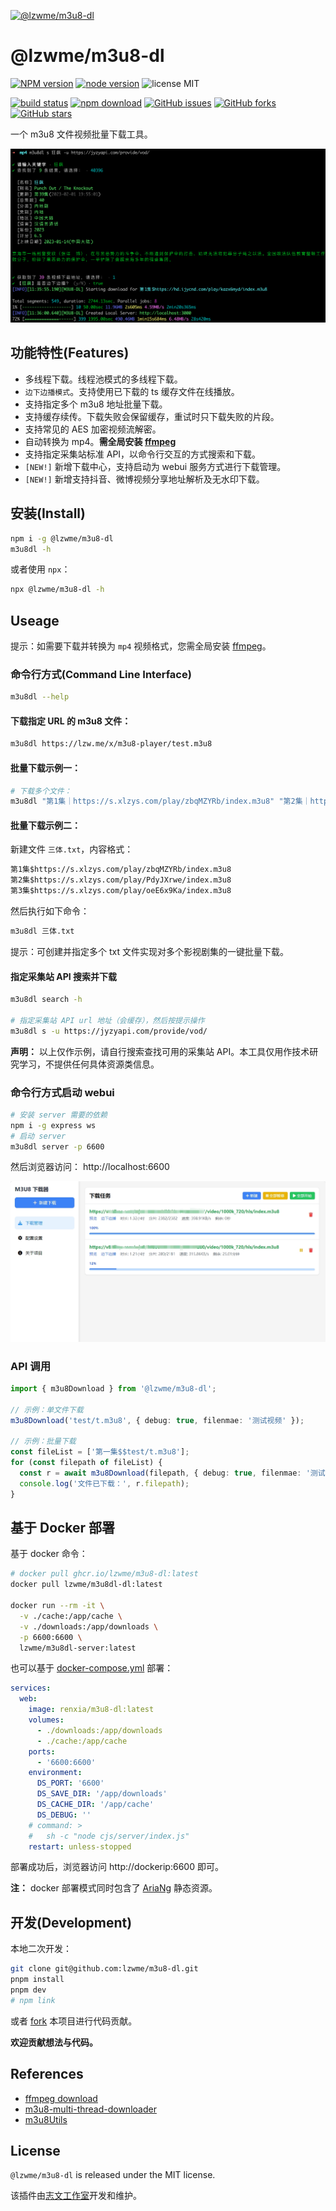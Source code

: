 [![@lzwme/m3u8-dl](https://nodei.co/npm/@lzwme/m3u8-dl.png)][npm-url]

# @lzwme/m3u8-dl

[![NPM version][npm-badge]][npm-url]
[![node version][node-badge]][node-url]
![license MIT](https://img.shields.io/github/license/lzwme/m3u8-dl)

[![build status](https://github.com/lzwme/m3u8-dl/actions/workflows/node-ci.yml/badge.svg)](https://github.com/lzwme/m3u8-dl/actions/workflows/node-ci.yml)
[![npm download][download-badge]][download-url]
[![GitHub issues][issues-badge]][issues-url]
[![GitHub forks][forks-badge]][forks-url]
[![GitHub stars][stars-badge]][stars-url]

一个 m3u8 文件视频批量下载工具。

![](./examples/img/m3u8dl-search-demo.png)

## 功能特性(Features)

- 多线程下载。线程池模式的多线程下载。
- `边下边播模式`。支持使用已下载的 ts 缓存文件在线播放。
- 支持指定多个 m3u8 地址批量下载。
- 支持缓存续传。下载失败会保留缓存，重试时只下载失败的片段。
- 支持常见的 AES 加密视频流解密。
- 自动转换为 mp4。**需全局安装 [ffmpeg](https://ffmpeg.org/download.html)**
- 支持指定采集站标准 API，以命令行交互的方式搜索和下载。
- `[NEW!]` 新增下载中心，支持启动为 webui 服务方式进行下载管理。
- `[NEW!]` 新增支持抖音、微博视频分享地址解析及无水印下载。

## 安装(Install)

```bash
npm i -g @lzwme/m3u8-dl
m3u8dl -h
```

或者使用 `npx`：

```bash
npx @lzwme/m3u8-dl -h
```

## Useage

提示：如需要下载并转换为 `mp4` 视频格式，您需全局安装 [ffmpeg](https://ffmpeg.org/download.html)。

### 命令行方式(Command Line Interface)

```bash
m3u8dl --help
```

#### 下载指定 URL 的 m3u8 文件：

```bash
m3u8dl https://lzw.me/x/m3u8-player/test.m3u8
```

#### 批量下载示例一：

```bash
# 下载多个文件：
m3u8dl "第1集｜https://s.xlzys.com/play/zbqMZYRb/index.m3u8" "第2集｜https://s.xlzys.com/play/PdyJXrwe/index.m3u8" --filename "三体"
```

#### 批量下载示例二：

新建文件 `三体.txt`，内容格式：

```txt
第1集$https://s.xlzys.com/play/zbqMZYRb/index.m3u8
第2集$https://s.xlzys.com/play/PdyJXrwe/index.m3u8
第3集$https://s.xlzys.com/play/oeE6x9Ka/index.m3u8
```

然后执行如下命令：

```bash
m3u8dl 三体.txt
```

提示：可创建并指定多个 txt 文件实现对多个影视剧集的一键批量下载。

#### 指定采集站 API 搜索并下载

```bash
m3u8dl search -h

# 指定采集站 API url 地址（会缓存），然后按提示操作
m3u8dl s -u https://jyzyapi.com/provide/vod/
```

**声明：** 以上仅作示例，请自行搜索查找可用的采集站 API。本工具仅用作技术研究学习，不提供任何具体资源类信息。

### 命令行方式启动 webui

```bash
# 安装 server 需要的依赖
npm i -g express ws
# 启动 server
m3u8dl server -p 6600
```

然后浏览器访问： http://localhost:6600

![](examples/img/m3u8dl-server-webui.jpg)

### API 调用

```ts
import { m3u8Download } from '@lzwme/m3u8-dl';

// 示例：单文件下载
m3u8Download('test/t.m3u8', { debug: true, filenmae: '测试视频' });

// 示例：批量下载
const fileList = ['第一集$$test/t.m3u8'];
for (const filepath of fileList) {
  const r = await m3u8Download(filepath, { debug: true, filenmae: '测试视频' });
  console.log('文件已下载：', r.filepath);
}
```

## 基于 Docker 部署

基于 docker 命令：

```bash
# docker pull ghcr.io/lzwme/m3u8-dl:latest
docker pull lzwme/m3u8dl-dl:latest

docker run --rm -it \
  -v ./cache:/app/cache \
  -v ./downloads:/app/downloads \
  -p 6600:6600 \
  lzwme/m3u8dl-server:latest
```

也可以基于 [docker-compose.yml](./docker/docker-compose.yml) 部署：

```yml
services:
  web:
    image: renxia/m3u8-dl:latest
    volumes:
      - ./downloads:/app/downloads
      - ./cache:/app/cache
    ports:
      - '6600:6600'
    environment:
      DS_PORT: '6600'
      DS_SAVE_DIR: '/app/downloads'
      DS_CACHE_DIR: '/app/cache'
      DS_DEBUG: ''
    # command: >
    #   sh -c "node cjs/server/index.js"
    restart: unless-stopped
```

部署成功后，浏览器访问 http://dockerip:6600 即可。

**注：** docker 部署模式同时包含了 [AriaNg](https://github.com/mayswind/AriaNg) 静态资源。

## 开发(Development)

本地二次开发：

```bash
git clone git@github.com:lzwme/m3u8-dl.git
pnpm install
pnpm dev
# npm link
```

或者 [fork](https://github.com/lzwme/m3u8-dl/fork) 本项目进行代码贡献。

**欢迎贡献想法与代码。**

## References

- [ffmpeg download](https://ffmpeg.org/download.html)
- [m3u8-multi-thread-downloader](https://github.com/sahadev/m3u8Downloader)
- [m3u8Utils](https://github.com/liupishui/m3u8Utils)

## License

`@lzwme/m3u8-dl` is released under the MIT license.

该插件由[志文工作室](https://lzw.me)开发和维护。

[stars-badge]: https://img.shields.io/github/stars/lzwme/m3u8-dl.svg
[stars-url]: https://github.com/lzwme/m3u8-dl/stargazers
[forks-badge]: https://img.shields.io/github/forks/lzwme/m3u8-dl.svg
[forks-url]: https://github.com/lzwme/m3u8-dl/network
[issues-badge]: https://img.shields.io/github/issues/lzwme/m3u8-dl.svg
[issues-url]: https://github.com/lzwme/m3u8-dl/issues
[npm-badge]: https://img.shields.io/npm/v/@lzwme/m3u8-dl.svg?style=flat-square
[npm-url]: https://npmjs.com/package/@lzwme/m3u8-dl
[node-badge]: https://img.shields.io/badge/node.js-%3E=_14.18.0-green.svg?style=flat-square
[node-url]: https://nodejs.org/download/
[download-badge]: https://img.shields.io/npm/dm/@lzwme/m3u8-dl.svg?style=flat-square
[download-url]: https://npmjs.com/package/@lzwme/m3u8-dl
[bundlephobia-url]: https://bundlephobia.com/result?p=@lzwme/m3u8-dl@latest
[bundlephobia-badge]: https://badgen.net/bundlephobia/minzip/@lzwme/m3u8-dl@latest

